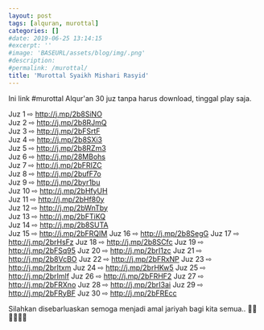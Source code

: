 ```yaml
---
layout: post
tags: [alquran, murottal]
categories: []
#date: 2019-06-25 13:14:15
#excerpt: ''
#image: 'BASEURL/assets/blog/img/.png'
#description:
#permalink: /murottal/
title: 'Murottal Syaikh Mishari Rasyid'
---
```



Ini link #murottal Alqur'an 30 juz tanpa harus download, tinggal play saja. 

Juz 1 ⇨ http://j.mp/2b8SiNO  
Juz 2 ⇨ http://j.mp/2b8RJmQ  
Juz 3 ⇨ http://j.mp/2bFSrtF  
Juz 4 ⇨ http://j.mp/2b8SXi3  
Juz 5 ⇨ http://j.mp/2b8RZm3  
Juz 6 ⇨ http://j.mp/28MBohs  
Juz 7 ⇨ http://j.mp/2bFRIZC  
Juz 8 ⇨ http://j.mp/2bufF7o  
Juz 9 ⇨ http://j.mp/2byr1bu  
Juz 10 ⇨ http://j.mp/2bHfyUH  
Juz 11 ⇨ http://j.mp/2bHf80y  
Juz 12 ⇨ http://j.mp/2bWnTby  
Juz 13 ⇨ http://j.mp/2bFTiKQ  
Juz 14 ⇨ http://j.mp/2b8SUTA  
Juz 15 ⇨ http://j.mp/2bFRQIM
Juz 16 ⇨ http://j.mp/2b8SegG
Juz 17 ⇨ http://j.mp/2brHsFz
Juz 18 ⇨ http://j.mp/2b8SCfc
Juz 19 ⇨ http://j.mp/2bFSq95
Juz 20 ⇨ http://j.mp/2brI1zc
Juz 21 ⇨ http://j.mp/2b8VcBO
Juz 22 ⇨ http://j.mp/2bFRxNP
Juz 23 ⇨ http://j.mp/2brItxm
Juz 24 ⇨ http://j.mp/2brHKw5
Juz 25 ⇨ http://j.mp/2brImlf
Juz 26 ⇨ http://j.mp/2bFRHF2
Juz 27 ⇨ http://j.mp/2bFRXno
Juz 28 ⇨ http://j.mp/2brI3ai
Juz 29 ⇨ http://j.mp/2bFRyBF
Juz 30 ⇨ http://j.mp/2bFREcc

Silahkan disebarluaskan semoga menjadi amal jariyah bagi kita semua.. 🤲🏼🤲🏼🤲🏼
